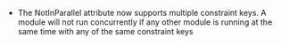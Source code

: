 *   The NotInParallel attribute now supports multiple constraint keys. A module will not run concurrently if any other module is running at the same time with any of the same constraint keys
